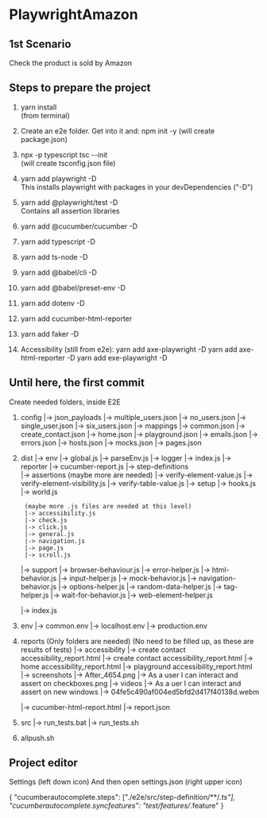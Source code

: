 # PlaywrightAmazon

## 1st Scenario
    
Check the product is sold by Amazon

## Steps to prepare the project

1. yarn install  
(from terminal)

2. Create an e2e folder. Get into it and:
npm init -y
(will create package.json)  

3. npx -p typescript tsc --init  
(will create tsconfig.json file)

4. yarn add playwright -D  
This installs playwright with packages in your devDependencies ("-D")

5. yarn add @playwright/test -D  
Contains all assertion libraries

6. yarn add @cucumber/cucumber -D

7. yarn add typescript -D

8. yarn add ts-node -D

9. yarn add @babel/cli -D

10. yarn add @babel/preset-env -D

11. yarn add dotenv -D

12. yarn add cucumber-html-reporter

13. yarn add faker -D

14. Accessibility (still from e2e):
        yarn add axe-playwright -D
        yarn add axe-html-reporter -D
        yarn add exe-playwright -D


Until here, the first commit
------------------------------------

Create needed folders, inside E2E

1. config
    |-> json_payloads
        |-> multiple_users.json
        |-> no_users.json
        |-> single_user.json
        |-> six_users.json
    |-> mappings
        |-> common.json
        |-> create_contact.json
        |-> home.json
        |-> playground.json
    |-> emails.json
    |-> errors.json
    |-> hosts.json
    |-> mocks.json
    |-> pages.json

2. dist
    |-> env
        |-> global.js
        |-> parseEnv.js
    |-> logger
        |-> index.js
    |-> reporter
        |-> cucumber-report.js
    |-> step-definitions        
        |-> assertions          (maybe more are needed)
            |-> verify-element-value.js
            |-> verify-element-visibility.js
            |-> verify-table-value.js
        |-> setup
            |-> hooks.js
            |-> world.js

        (maybe more .js files are needed at this level)
        |-> accessibility.js
        |-> check.js
        |-> click.js
        |-> general.js
        |-> navigation.js
        |-> page.js
        |-> scroll.js

    |-> support
        |-> browser-behaviour.js
        |-> error-helper.js
        |-> html-behavior.js
        |-> input-helper.js
        |-> mock-behavior.js
        |-> navigation-behavior.js
        |-> options-helper.js
        |-> random-data-helper.js
        |-> tag-helper.js
        |-> wait-for-behavior.js
        |-> web-element-helper.js

    |-> index.js

3. env
    |-> common.env
    |-> localhost.env
    |-> production.env

4. reports          (Only folders are needed)
                    (No need to be filled up, as these are results of tests)
    |-> accessibility
        |-> create contact accessibility_report.html
        |-> create contact accessibility_report.html
        |-> home accessibility_report.html
        |-> playground accessibility_report.html
    |-> screenshots
        |-> After_4654.png
        |-> As a user I can interact and assert on checkboxes.png
    |-> videos
        |-> As a uer I can interact and assert on new windows
            |-> 04fe5c490af004ed5bfd2d417f40138d.webm

    |-> cucumber-html-report.html
    |-> report.json

5. src
    |-> run_tests.bat
    |-> run_tests.sh

6. allpush.sh


## Project editor
Settings (left down icon) And then open settings.json (right upper icon)  

{
    "cucumberautocomplete.steps": ["./e2e/src/step-definition/**/*.ts"],
    "cucumberautocomplete.syncfeatures": "test/features/*.feature"
}